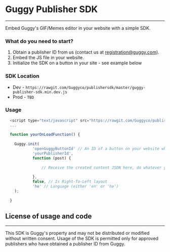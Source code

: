 # Guggy Publisher SDK
-------------------

Embed Guggy's GIF/Memes editor in your website with a simple SDK.

### What do you need to start?

1. Obtain a publisher ID from us (contact us at registration@guggy.com).
2. Embed the JS file in your website.
3. Initialize the SDK on a button in your site - see example below

### SDK Location
 * Dev - ```https://rawgit.com/Guggyco/publishersdk/master/guggy-publisher-sdk.min.dev.js```
 * Prod - ```TBD```
 
### Usage

```js
  <script type="text/javascript" src="https://rawgit.com/Guggyco/publishersdk/master/guggy-publisher-sdk.min.dev.js"></script>
  ...
  
  function yourOnLoadFunction() {
  
    Guggy.init(
            'openGuggyButtonId' // An ID of a button on your website which will trigger Guggy to open,
            'yourPublisherId',
            function (post) {
  
                // Receive the created content JSON here, do whatever you'd like with it.
  
            },
            false, // Is Right-To-Left layout
            'he' // Language (either 'en' or 'he')
    );
  
  }

```


## License of usage and code
---------------------------
This SDK is Guggy's property and may not be distributed or modified without written consent.
Usage of the SDK is permitted only for approved publishers who have obtained a publisher ID from Guggy.
